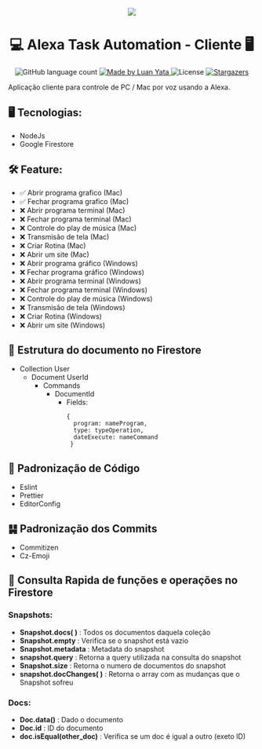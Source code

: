 <p align="center">
  <img src="https://m.media-amazon.com/images/G/01/mobile-apps/dex/avs/docs/ux/branding/mark1._TTH_.png">
  <br/>
  <h1 align="center">💻 Alexa Task Automation - Cliente 🖥</h1>

  <p align="center">
  <img alt="GitHub language count" src="https://img.shields.io/github/languages/count/luanyata/Client-Alexa-Task-Automation?color=%2304D361">

  <a href="https://www.linkedin.com/in/luanyata/">
    <img alt="Made by Luan Yata" src="https://img.shields.io/badge/made%20by-LuanYata-%2304D361">
  </a>

  <img alt="License" src="https://img.shields.io/badge/license-MIT-%2304D361">

  <a href="https://github.com/luanyata/Client-Alexa-Task-Automation/stargazers">
    <img alt="Stargazers" src="https://img.shields.io/github/stars/luanyata/Client-Alexa-Task-Automation?style=social">
  </a>
</p>

Aplicação cliente para controle de PC / Mac por voz usando a Alexa.


## 🖥 Tecnologias:
- NodeJs
- Google Firestore

## 🛠 Feature:

- ✅ Abrir programa grafico (Mac)
- ✅ Fechar programa grafico (Mac)
- ❌ Abrir programa terminal (Mac)
- ❌ Fechar programa terminal (Mac)
- ❌ Controle do play de música (Mac)
- ❌ Transmisão de tela (Mac)
- ❌ Criar Rotina (Mac)
- ❌ Abrir um site (Mac)
- ❌ Abrir programa gráfico (Windows)
- ❌ Fechar programa gráfico (Windows)
- ❌ Abrir programa terminal (Windows)
- ❌ Fechar programa terminal (Windows)
- ❌ Controle do play de música (Windows)
- ❌ Transmisão de tela (Windows)
- ❌ Criar Rotina (Windows)
- ❌ Abrir um site (Windows)



## 📃 Estrutura do documento no Firestore
- Collection User
  - Document UserId
    - Commands
      - DocumentId
        - Fields:
           ```
           {
             program: nameProgram,
             type: typeOperation,
             dateExecute: nameCommand
            }
          ```


## 🎨 Padronização de Código
 - Eslint
 - Prettier
 - EditorConfig

 ## ䷭ Padronização dos Commits
  - Commitizen
  - Cz-Emoji

## 📕 Consulta Rapida de funções e operações no Firestore

### Snapshots:

- **Snapshot.docs( )** : Todos os documentos daquela coleção
- **Snapshot.empty** : Verifica se o snapshot está vazio
- **Snapshot.metadata** : Metadata do snapshot
- **snapshot.query** : Retorna a query utilizada na consulta do snapshot
- **Snapshot.size** : Retorna o numero de documentos do snapshot
- **snapshot.docChanges( )** : Retorna o array com as mudanças que o Snapshot sofreu


### Docs:
  - **Doc.data()** : Dado o documento
  - **Doc.id** : ID do documento
  - **doc.isEqual(other_doc)** : Verifica se um doc é igual a outro (exeto ID)
